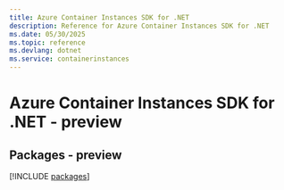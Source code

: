 ```yaml
---
title: Azure Container Instances SDK for .NET
description: Reference for Azure Container Instances SDK for .NET
ms.date: 05/30/2025
ms.topic: reference
ms.devlang: dotnet
ms.service: containerinstances
---
```

# Azure Container Instances SDK for .NET - preview
## Packages - preview
[!INCLUDE [packages](container-instances-index.md)]